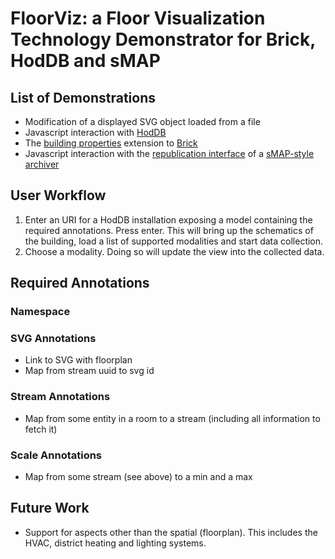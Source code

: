# FloorViz: a Floor Visualization Technology Demonstrator for Brick, HodDB and sMAP

## List of Demonstrations

- Modification of a displayed SVG object loaded from a file
- Javascript interaction with [HodDB](https://hoddb.org)
- The [building properties](https://github.com/aslakjohansen/brick-data) extension to [Brick](http://brickschema.org)
- Javascript interaction with the [republication interface](https://people.eecs.berkeley.edu/~stevedh/smap2/archiver.html#real-time-data-access) of a [sMAP-style archiver](https://github.com/SoftwareDefinedBuildings/smap/tree/unitoftime)

## User Workflow

1. Enter an URI for a HodDB installation exposing a model containing the required annotations. Press enter. This will bring up the schematics of the building, load a list of supported modalities and start data collection.
2. Choose a modality. Doing so will update the view into the collected data.

## Required Annotations

### Namespace

### SVG Annotations

- Link to SVG with floorplan
- Map from stream uuid to svg id

### Stream Annotations

- Map from some entity in a room to a stream (including all information to fetch it)

### Scale Annotations

- Map from some stream (see above) to a min and a max

## Future Work

- Support for aspects other than the spatial (floorplan). This includes the HVAC, district heating and lighting systems.


